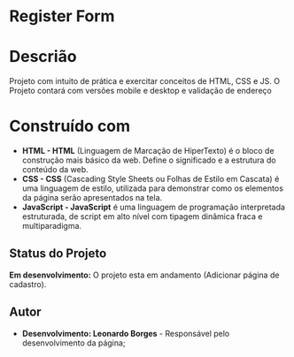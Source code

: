 # Register Form

# Descrião
Projeto com intuito de prática e exercitar conceitos de HTML, CSS e JS.
O Projeto contará com versões mobile e desktop e validação de endereço

# Construído com
 - **HTML - HTML** (Linguagem de Marcação de HiperTexto) é o bloco de construção mais básico da web. Define o significado e a estrutura do conteúdo da web.
 - **CSS - CSS** (Cascading Style Sheets ou Folhas de Estilo em Cascata) é uma linguagem de estilo, utilizada para demonstrar como os elementos da página serão apresentados na tela.
 - **JavaScript - JavaScript** é uma linguagem de programação interpretada estruturada, de script em alto nível com tipagem dinâmica fraca e multiparadigma.

## Status do Projeto
**Em desenvolvimento:** O projeto esta em andamento (Adicionar página de cadastro).

## Autor
- **Desenvolvimento: Leonardo Borges** - Responsável pelo desenvolvimento da página;
